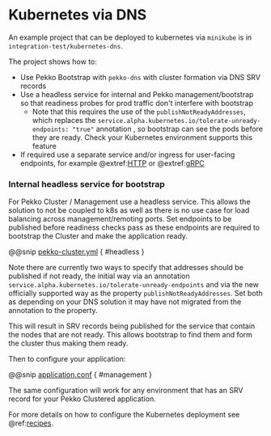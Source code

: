 # Kubernetes via DNS

An example project that can be deployed to kubernetes via `minikube` is in `integration-test/kubernetes-dns`.

The project shows how to:

* Use Pekko Bootstrap with `pekko-dns` with cluster formation via DNS SRV records
* Use a headless service for internal and Pekko management/bootstrap so that readiness probes for prod traffic don't interfere with bootstrap
    * Note that this requires the use of the `publishNotReadyAddresses`, which replaces the `service.alpha.kubernetes.io/tolerate-unready-endpoints: "true"` annotation , so bootstrap can see the pods before they are ready. Check your Kubernetes environment supports this feature
* If required use a separate service and/or ingress for user-facing endpoints, for example @extref:[HTTP](pekko-http:) or @extref:[gRPC](pekko-grpc:)

### Internal headless service for bootstrap

For Pekko Cluster / Management use a headless service. This allows the solution to not be coupled to k8s as well
as there is no use case for load balancing across management/remoting ports.
Set endpoints to be published before readiness checks pass as these endpoints are required to bootstrap the Cluster
and make the application ready.

@@snip [pekko-cluster.yml](/integration-test/kubernetes-dns/kubernetes/pekko-cluster.yml)  { #headless }

Note there are currently two ways to specify that addresses should be published if not ready, the initial way via an annotation
`service.alpha.kubernetes.io/tolerate-unready-endpoints` and via the new officially supported way as the property `publishNotReadyAddresses`.
Set both as depending on your DNS solution it may have not migrated from the annotation to the property.

This will result in SRV records being published for the service that contain the nodes that are not ready. This allows
bootstrap to find them and form the cluster thus making them ready.

Then to configure your application:

@@snip [application.conf](/integration-test/kubernetes-dns/src/main/resources/application.conf) { #management }

The same configuration will work for any environment that has an SRV record for your Pekko Clustered application.

For more details on how to configure the Kubernetes deployment see @ref:[recipes](recipes.md).

